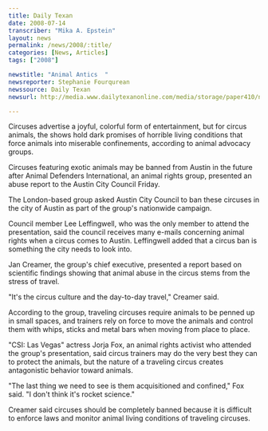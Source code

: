 ```yaml
---
title: Daily Texan
date: 2008-07-14
transcriber: "Mika A. Epstein"
layout: news
permalink: /news/2008/:title/
categories: [News, Articles]
tags: ["2008"]

newstitle: "Animal Antics  "
newsreporter: Stephanie Fourqurean
newssource: Daily Texan
newsurl: http://media.www.dailytexanonline.com/media/storage/paper410/news/2008/07/14/TopStories/Animal.Antics-3390468.shtml

---
```


Circuses advertise a joyful, colorful form of entertainment, but for circus animals, the shows hold dark promises of horrible living conditions that force animals into miserable confinements, according to animal advocacy groups.

Circuses featuring exotic animals may be banned from Austin in the future after Animal Defenders International, an animal rights group, presented an abuse report to the Austin City Council Friday.

The London-based group asked Austin City Council to ban these circuses in the city of Austin as part of the group's nationwide campaign.

Council member Lee Leffingwell, who was the only member to attend the presentation, said the council receives many e-mails concerning animal rights when a circus comes to Austin. Leffingwell added that a circus ban is something the city needs to look into.

Jan Creamer, the group's chief executive, presented a report based on scientific findings showing that animal abuse in the circus stems from the stress of travel.

"It's the circus culture and the day-to-day travel," Creamer said.

According to the group, traveling circuses require animals to be penned up in small spaces, and trainers rely on force to move the animals and control them with whips, sticks and metal bars when moving from place to place.

"CSI: Las Vegas" actress Jorja Fox, an animal rights activist who attended the group's presentation, said circus trainers may do the very best they can to protect the animals, but the nature of a traveling circus creates antagonistic behavior toward animals.

"The last thing we need to see is them acquisitioned and confined," Fox said. "I don't think it's rocket science."

Creamer said circuses should be completely banned because it is difficult to enforce laws and monitor animal living conditions of traveling circuses.

